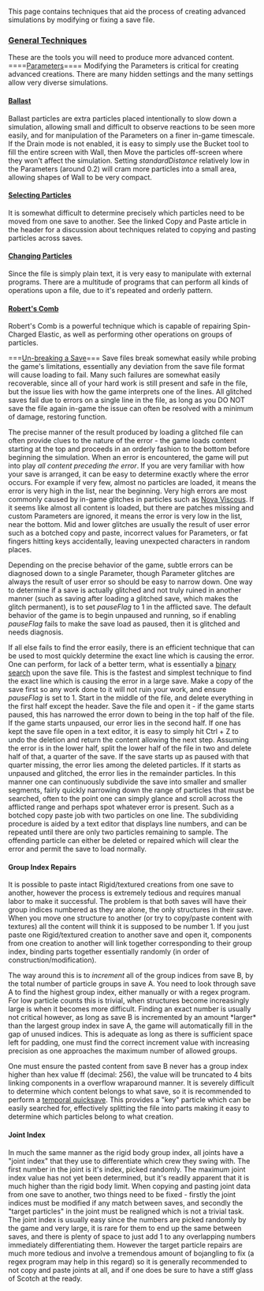 This page contains techniques that aid the process of creating advanced simulations by modifying or fixing a save file.

  

### <u>General Techniques</u>

These are the tools you will need to produce more advanced content.  
====[Parameters](/Parameters.md "Parameters")====
Modifying the Parameters is critical for creating advanced creations. There are many hidden settings and the many settings allow very diverse simulations.

  

#### [Ballast](/Ballast.md "Ballast")

Ballast particles are extra particles placed intentionally to slow down a simulation, allowing small and difficult to observe reactions to be seen more easily, and for manipulation of the Parameters on a finer in-game timescale. If the Drain mode is not enabled, it is easy to simply use the Bucket tool to fill the entire screen with Wall, then Move the particles off-screen where they won't affect the simulation. Setting *standardDistance* relatively low in the Parameters (around 0.2) will cram more particles into a small area, allowing shapes of Wall to be very compact.

  

#### [Selecting Particles](/Copy%20and%20Paste.md "Copy and Paste")

It is somewhat difficult to determine precisely which particles need to be moved from one save to another. See the linked Copy and Paste article in the header for a discussion about techniques related to copying and pasting particles across saves.

  

#### [Changing Particles](/.oec%20File.md#Editing ".oec File")

Since the file is simply plain text, it is very easy to manipulate with external programs. There are a multitude of programs that can perform all kinds of operations upon a file, due to it's repeated and orderly pattern.

  

#### [Robert's Comb](/Spin-Charged%20Elastic.md#Robert.27s_Comb "Spin-Charged Elastic")

Robert's Comb is a powerful technique which is capable of repairing Spin-Charged Elastic, as well as performing other operations on groups of particles.

  
===<u>Un-breaking a Save</u>===
Save files break somewhat easily while probing the game's limitations, essentially any deviation from the save file format will cause loading to fail. Many such failures are somewhat easily recoverable, since all of your hard work is still present and safe in the file, but the issue lies with how the game interprets one of the lines. All glitched saves fail due to errors on a single line in the file, as long as you DO NOT save the file again in-game the issue can often be resolved with a minimum of damage, restoring function.

The precise manner of the result produced by loading a glitched file can often provide clues to the nature of the error - the game loads content starting at the top and proceeds in an orderly fashion to the bottom before beginning the simulation. When an error is encountered, the game will put into play *all content preceding the error*. If you are very familiar with how your save is arranged, it can be easy to determine exactly where the error occurs. For example if very few, almost no particles are loaded, it means the error is very high in the list, near the beginning. Very high errors are most commonly caused by in-game glitches in particles such as [Nova Viscous](/.oec%20File.md#Infinite_Velocity_Bug ".oec File"). If it seems like almost all content is loaded, but there are patches missing and custom Parameters are ignored, it means the error is very low in the list, near the bottom. Mid and lower glitches are usually the result of user error such as a botched copy and paste, incorrect values for Parameters, or fat fingers hitting keys accidentally, leaving unexpected characters in random places.

Depending on the precise behavior of the game, subtle errors can be diagnosed down to a single Parameter, though Parameter glitches are always the result of user error so should be easy to narrow down. One way to determine if a save is actually glitched and not truly ruined in another manner (such as saving after loading a glitched save, which makes the glitch permanent), is to set *pauseFlag* to 1 in the afflicted save. The default behavior of the game is to begin unpaused and running, so if enabling *pauseFlag* fails to make the save load as paused, then it is glitched and needs diagnosis.

If all else fails to find the error easily, there is an efficient technique that can be used to most quickly determine the exact line which is causing the error. One can perform, for lack of a better term, what is essentially a [binary search](https://en.wikipedia.org/wiki/Binary_search_algorithm) upon the save file. This is the fastest and simplest technique to find the exact line which is causing the error in a large save. Make a copy of the save first so any work done to it will not ruin your work, and ensure *pauseFlag* is set to 1. Start in the middle of the file, and delete everything in the first half except the header. Save the file and open it - if the game starts paused, this has narrowed the error down to being in the top half of the file. If the game starts unpaused, our error lies in the second half. If one has kept the save file open in a text editor, it is easy to simply hit Ctrl + Z to undo the deletion and return the content allowing the next step. Assuming the error is in the lower half, split the lower half of the file in two and delete half of that, a quarter of the save. If the save starts up as paused with that quarter missing, the error lies among the deleted particles. If it starts as unpaused and glitched, the error lies in the remainder particles. In this manner one can continuously subdivide the save into smaller and smaller segments, fairly quickly narrowing down the range of particles that must be searched, often to the point one can simply glance and scroll across the afflicted range and perhaps spot whatever error is present. Such as a botched copy paste job with two particles on one line. The subdividing procedure is aided by a text editor that displays line numbers, and can be repeated until there are only two particles remaining to sample. The offending particle can either be deleted or repaired which will clear the error and permit the save to load normally.

#### Group Index Repairs

It is possible to paste intact Rigid/textured creations from one save to another, however the process is extremely tedious and requires manual labor to make it successful. The problem is that both saves will have their group indices numbered as they are alone, the only structures in their save. When you move one structure to another (or try to copy/paste content with textures) all the content will think it is supposed to be number 1. If you just paste one Rigid/textured creation to another save and open it, components from one creation to another will link together corresponding to their group index, binding parts together essentially randomly (in order of construction/modification).

The way around this is to *increment* all of the group indices from save B, by the total number of particle groups in save A. You need to look through save A to find the highest group index, either manually or with a regex program. For low particle counts this is trivial, when structures become increasingly large is when it becomes more difficult. Finding an exact number is usually not critical however, as long as save B is incremented by an amount \*larger\* than the largest group index in save A, the game will automatically fill in the gap of unused indices. This is adequate as long as there is sufficient space left for padding, one must find the correct increment value with increasing precision as one approaches the maximum number of allowed groups.

One must ensure the pasted content from save B never has a group index higher than hex value ff (decimal: 256), the value will be truncated to 4 bits linking components in a overflow wraparound manner. It is severely difficult to determine which content belongs to what save, so it is recommended to perform a [temporal quicksave](/Copy%20and%20Paste.md#Temporal "Copy and Paste"). This provides a "key" particle which can be easily searched for, effectively splitting the file into parts making it easy to determine which particles belong to what creation.

  

#### Joint Index

In much the same manner as the rigid body group index, all joints have a "joint index" that they use to differentiate which crew they swing with. The first number in the joint is it's index, picked randomly. The maximum joint index value has not yet been determined, but it's readily apparent that it is much higher than the rigid body limit. When copying and pasting joint data from one save to another, two things need to be fixed - firstly the joint indices must be modified if any match between saves, and secondly the "target particles" in the joint must be realigned which is not a trivial task. The joint index is usually easy since the numbers are picked randomly by the game and very large, it is rare for them to end up the same between saves, and there is plenty of space to just add 1 to any overlapping numbers immediately differentiating them. However the target particle repairs are much more tedious and involve a tremendous amount of bojangling to fix (a regex program may help in this regard) so it is generally recommended to not copy and paste joints at all, and if one does be sure to have a stiff glass of Scotch at the ready.
